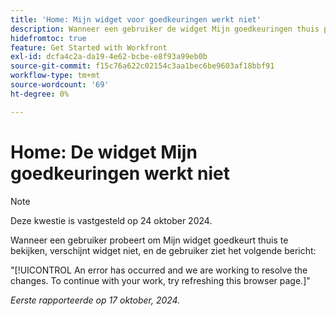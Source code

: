 ```yaml
---
title: 'Home: Mijn widget voor goedkeuringen werkt niet'
description: Wanneer een gebruiker de widget Mijn goedkeuringen thuis probeert weer te geven, wordt de widget niet weergegeven en ziet de gebruiker een bericht.
hidefromtoc: true
feature: Get Started with Workfront
exl-id: dcfa4c2a-da19-4e62-bcbe-e8f93a99eb0b
source-git-commit: f15c76a622c02154c3aa1bec6be9603af18bbf91
workflow-type: tm+mt
source-wordcount: '69'
ht-degree: 0%

---
```


# Home: De widget Mijn goedkeuringen werkt niet

>[!NOTE]
>
>Deze kwestie is vastgesteld op 24 oktober 2024.

Wanneer een gebruiker probeert om Mijn widget goedkeurt thuis te bekijken, verschijnt widget niet, en de gebruiker ziet het volgende bericht:

&quot;[!UICONTROL An error has occurred and we are working to resolve the changes. To continue with your work, try refreshing this browser page.]&quot;

_Eerste rapporteerde op 17 oktober, 2024._
